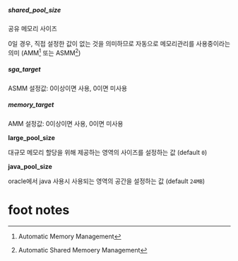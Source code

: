 ##### **shared_pool_size**

공유 메모리 사이즈

0일 경우, 직접 설정한 값이 없는 것을 의미하므로 자동으로 메모리관리를 사용중이라는 의미
(AMM[^AMM] 또는 ASMM[^ASMM])

##### **sga_target**

ASMM 설정값: 0이상이면 사용, 0이면 미사용

##### **memory_target**

AMM 설정값: 0이상이면 사용, 0이면 미사용

**large_pool_size**

대규모 메모리 할당을 위해 제공하는 영역의 사이즈를 설정하는 값 (default `0`)

**java_pool_size**

oracle에서 java 사용시 사용되는 영역의 공간을 설정하는 값 (default `24MB`)

# foot notes

[^ASMM]: Automatic Shared Memoery Management
[^AMM]: Automatic Memory Management

